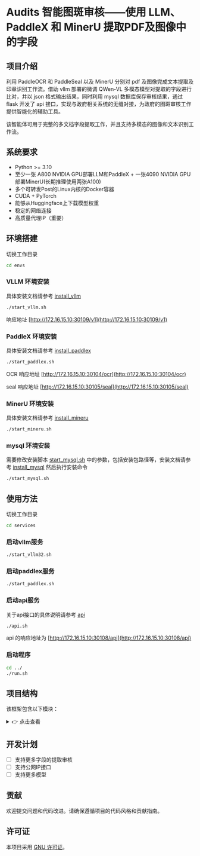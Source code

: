 # Audits 智能图斑审核——使用 LLM、 PaddleX 和 MinerU 提取PDF及图像中的字段

## 项目介绍

利用 PaddleOCR 和 PaddleSeal 以及 MinerU 分别对 pdf 及图像完成文本提取及印章识别工作流。借助 vllm 部署的微调 QWen-VL 多模态模型对提取的字段进行比对，并以 json 格式输出结果，同时利用 mysql 数据库保存审核结果，通过 flask 开发了 api 接口，实现与政府相关系统的无缝对接，为政府的图斑审核工作提供智能化的辅助工具。

该智能体可用于完整的多文档字段提取工作，并且支持多模态的图像和文本识别工作流。

## 系统要求

- Python >= 3.10
- 至少一张 A800 NVIDIA GPU部署LLM和PaddleX + 一张4090 NVIDIA GPU部署MinerU(长期推理使用两张A100)
- 多个可转发Post的Linux内核的Docker容器
- CUDA + PyTorch
- 能够从Huggingface上下载模型权重
- 稳定的网络连接
- 高质量代理IP（重要）

## 环境搭建

切换工作目录

```bash
cd envs
```

### VLLM 环境安装

具体安装文档请参考 [install_vllm](docs/install_vllm.md)

```bash
./start_vllm.sh
```

响应地址 [http://172.16.15.10:30109/v1](http://172.16.15.10:30109/v1)

### PaddleX 环境安装

具体安装文档请参考 [install_paddlex](docs/install_paddlex.md)

```bash
./start_paddlex.sh
```

OCR 响应地址 [http://172.16.15.10:30104/ocr](http://172.16.15.10:30104/ocr)

seal 响应地址 [http://172.16.15.10:30105/seal](http://172.16.15.10:30105/seal)

### MinerU 环境安装

具体安装文档请参考 [install_mineru](docs/install_mineru.md)
```bash
./start_mineru.sh
```

### mysql 环境安装

需要修改安装脚本 [start_mysql.sh](envs/start_mysql.sh) 中的参数，包括安装包路径等，安装文档请参考 [install_mysql](docs/install_mysql.md) 然后执行安装命令

```bash
./start_mysql.sh
```

## 使用方法

切换工作目录

```bash
cd services
```

### 启动vllm服务

```bash
./start_vllm32.sh
```

### 启动paddlex服务

```bash
./start_paddlex.sh
```

### 启动api服务

关于api接口的具体说明请参考 [api](docs/api.md)

```bash
./api.sh
```

api 的响应地址为 [http://172.16.15.10:30108/api](http://172.16.15.10:30108/api)

### 启动程序

```bash
cd ../
./run.sh
```

## 项目结构
该框架包含以下模块：
<details>
  <summary>👉 点击查看</summary>
```
Audits
    ├── config/
    │   ├── config.yaml                # 配置文件，存储路径、参数等配置信息
    ├── data/
    │   ├── data/                      # 存放待处理佐证材料，主要为 PDF 和图片文件
    │   ├── output/                    # 输出文件夹，存放 OCR、印章识别和审核结果
    │   │   ├── markdown/              # OCR 转换后的 Markdown 文件
    │   │   ├── json/                  # OCR 提取的 JSON 文件
    │   │   └── images/                # OCR 提取的图片
    │   └── models/                    # 模型文件夹，存放预训练模型权重
    ├── database/
    │   ├── db_downloader.py           # 单线程下载数据类，用于从平台下载PDF和图片文件
    │   ├── db_downloader_mt.py        # 多线程下载数据类，用于从平台下载PDF和图片文件
    │   ├── audit_results_my.py        # mysql 数据库结果操作类，用于将模型识别的字典结果储存到数据库与api查询结果
    │   ├── audit_results.py           # 数据库结果操作类，用于将模型识别的字典结果储存到数据库与api查询结果
    │   └── audit_results.db           # 数据库文件，用于存储模型识别的字典结果
    ├── models/
    │   ├── ocr_mineru.py              # OCR 处理脚本，调用 MinerU 框架
    │   ├── ocr_paddle.py              # OCR 处理脚本，调用 PaddleOCR 框架
    │   ├── seal_recognition.py        # 印章识别脚本，调用 PaddleX 框架
    │   ├── llm_extraction.py          # LLM 内容提取脚本，调用 QWQ-32b 模型
    │   └── vlm_extraction.py          # VLM 内容提取脚本，调用 QWen-VL-32b 模型
    ├── workflow/
    │   ├── workflow.py                # 工作流基类，用于执行智能体框架的各个步骤
    │   ├── workflow_mini.py           # 只使用VLM模型单条流
    │   ├── workflow_lite.py           # 使用VLM和MinerU和PaddleX文本处理双工作流
    │   ├── workflow_ultra.py          # 使用VLM和MinerU的多模态和MinerU文本的双工作流
    │   ├── workflow_pro.py            # 使用LLM和MinerU和PaddleX的图像和文本双工作流
    │   └── workflow_plus.py           # 使用VLM和MinerU的多模态和MinerU文本和PaddleOCR的三工作流
    ├── test/
    │   ├── db_download_id.py          # 单ID下载数据类，用于从平台下载PDF和图片文件
    │   └── vlm_extraction.py          # VLM 内容提取脚本，用于测试VLM模型
    ├── services/
    │   ├── start_llm.sh               # LLM 服务启动脚本
    │   ├── start_paddlex.sh           # PaddleX 服务启动脚本
    │   ├── start_vlm.sh               # vLM 服务启动 Qwen-vl-7b模型脚本
    │   ├── start_vlm32.sh             # VLM 服务启动 Qwen-vl-32b模型脚本
    │   └── app.sh                     # Flask 服务脚本，提供接口与平台交互
    ├── api/
    │   ├── api.py                     # API 脚本，提供接口与平台交互
    ├── utils/
    │   └── utils.py                   # 工具函数
    ├── envs/
    │   ├── start_vllm.sh              # VLLM 环境安装脚本
    │   ├── start_paddlex.sh           # PaddleX 环境安装脚本
    │   ├── start_mineru.sh            # MinerU 环境安装脚本
    │   └── start_mysql.sh             # mysql 环境安装脚本
    ├── docs/
    │   ├── api.md                     # API 文档
    │   ├── issues.md                  # 问题反馈文档
    │   ├── 
    ├── main.py                        # 主程序入口，用于启动服务
    ├── README.md                      # 项目说明文档
    │── requirements.txt               # 服务依赖文件
    ├── setup.sh                       # 环境搭建脚本，用于初始化虚拟环境和安装依赖
    └── run.sh                         # 启动脚本，用于启动服务
```
</details>

## 开发计划
- [ ] 支持更多字段的提取审核
- [ ] 支持公网IP接口
- [ ] 支持更多模型

## 贡献
欢迎提交问题和代码改进。请确保遵循项目的代码风格和贡献指南。

## 许可证
本项目采用 [GNU 许可证](LICENSE)。



